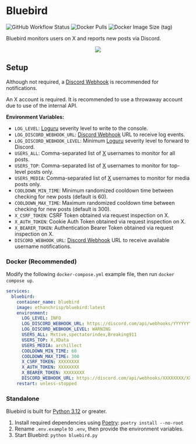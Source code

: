 # Bluebird

![GitHub Workflow Status](https://img.shields.io/github/actions/workflow/status/EthanC/Bluebird/ci.yml?branch=main) ![Docker Pulls](https://img.shields.io/docker/pulls/ethanchrisp/bluebird?label=Docker%20Pulls) ![Docker Image Size (tag)](https://img.shields.io/docker/image-size/ethanchrisp/bluebird/latest?label=Docker%20Image%20Size)

Bluebird monitors users on X and reports new posts via Discord.

<p align="center">
    <img src="https://i.imgur.com/7r4eMLt.png" draggable="false">
</p>

## Setup

Although not required, a [Discord Webhook](https://support.discord.com/hc/en-us/articles/228383668-Intro-to-Webhooks) is recommended for notifications.

An X account is required. It is recommended to use a throwaway account due to use of the internal API.

**Environment Variables:**

-   `LOG_LEVEL`: [Loguru](https://loguru.readthedocs.io/en/stable/api/logger.html) severity level to write to the console.
-   `LOG_DISCORD_WEBHOOK_URL`: [Discord Webhook](https://support.discord.com/hc/en-us/articles/228383668-Intro-to-Webhooks) URL to receive log events.
-   `LOG_DISCORD_WEBHOOK_LEVEL`: Minimum [Loguru](https://loguru.readthedocs.io/en/stable/api/logger.html) severity level to forward to Discord.
-   `USERS_ALL`: Comma-separated list of [X](https://x.com/) usernames to monitor for all posts.
-   `USERS_TOP`: Comma-separated list of [X](https://x.com/) usernames to monitor for top-level posts only.
-   `USERS_MEDIA`: Comma-separated list of [X](https://x.com/) usernames to monitor for media posts only.
-   `COOLDOWN_MIN_TIME`: Minimum randomized cooldown time between checking for new posts (default is 60).
-   `COOLDOWN_MAX_TIME`: Maximum randomized cooldown time between checking for new posts (default is 300).
-   `X_CSRF_TOKEN`: CSRF Token obtained via request inspection on X.
-   `X_AUTH_TOKEN`: Cookie Auth Token obtained via request inspection on X.
-   `X_BEARER_TOKEN`: Authentication Bearer Token obtained via request inspection on X.
-   `DISCORD_WEBHOOK_URL`: [Discord Webhook](https://support.discord.com/hc/en-us/articles/228383668-Intro-to-Webhooks) URL to receive available username notifications.

### Docker (Recommended)

Modify the following `docker-compose.yml` example file, then run `docker compose up`.

```yml
services:
  bluebird:
    container_name: bluebird
    image: ethanchrisp/bluebird:latest
    environment:
      LOG_LEVEL: INFO
      LOG_DISCORD_WEBHOOK_URL: https://discord.com/api/webhooks/YYYYYYYY/YYYYYYYY
      LOG_DISCORD_WEBHOOK_LEVEL: WARNING
      USERS_ALL: Mxtive,spectatorindex,Breaking911
      USERS_TOP: X,XData
      USERS_MEDIA: archillect
      COOLDOWN_MIN_TIME: 60
      COOLDOWN_MAX_TIME: 300
      X_CSRF_TOKEN: XXXXXXXX
      X_AUTH_TOKEN: XXXXXXXX
      X_BEARER_TOKEN: XXXXXXXX
      DISCORD_WEBHOOK_URL: https://discord.com/api/webhooks/XXXXXXXX/XXXXXXXX
    restart: unless-stopped
```

### Standalone

Bluebird is built for [Python 3.12](https://www.python.org/) or greater.

1. Install required dependencies using [Poetry](https://python-poetry.org/): `poetry install --no-root`
2. Rename `.env.example` to `.env`, then provide the environment variables.
3. Start Bluebird: `python bluebird.py`
